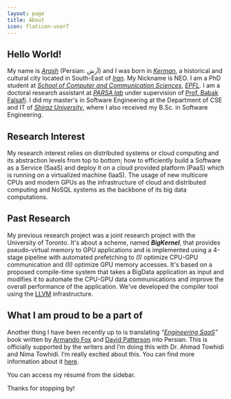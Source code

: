 ```yaml
---
layout: page
title: About
icon: flaticon-user7
---
```


## Hello World!

My name is [*Arash*](https://en.wikipedia.org/wiki/Arash) (Persian: آرش)
and I was born in [*Kerman*](https://en.wikipedia.org/wiki/Kerman),
a historical and cultural city located in South-East of [*Iran*](https://en.wikipedia.org/wiki/Iran).
My Nickname is NEO.
I am a PhD student at [*School of Computer and Communication Sciences*](http://ic.epfl.ch/),
[*EPFL*](http://www.epfl.ch/).
I am a doctoral research assistant at [*PARSA lab*](http://parsa.epfl.ch)
under supervision of [Prof. Babak Falsafi](http://parsa.epfl.ch/~falsafi/).
I did my master's in Software Engineering at the
Department of CSE and IT of [*Shiraz University*](http://en.wikipedia.org/wiki/Shiraz_University),
where I also received my B.Sc. in Software Engineering.

## Research Interest

My research interest relies on distributed systems or cloud computing
and its abstraction levels from top to bottom;
how to efficiently build a Software as a Service (SaaS) and
deploy it on a cloud provided platform (PaaS)
which is running on a virtualized machine (IaaS).
The usage of new multicore CPUs and modern GPUs as the infrastructure of cloud
and distributed computing and
NoSQL systems as the backbone of its big data computations.

## Past Research

My previous research project was a joint research project with the University of Toronto.
It's about a scheme, named ***BigKernel***, that provides pseudo-virtual memory
to GPU applications and is implemented using a 4-stage pipeline
with automated prefetching to
*(I)* optimize CPU-GPU communication and
*(II)* optimize GPU memory accesses.
It's based on a proposed compile-time system that takes a BigData application
as input and modifies it to automate the CPU-GPU data communications and
improve the overall performance of the application.
We've developed the compiler tool using the [LLVM](http://llvm.org/) infrastructure.

## What I am proud to be a part of

Another thing I have been recently up to is translating
*“[Engineering SaaS](http://www.saasbook.info/)”* book written by
[Armando Fox](http://www.eecs.berkeley.edu/Faculty/Homepages/fox.html)
and [David Patterson](http://www.eecs.berkeley.edu/Faculty/Homepages/patterson.html)
into Persian.
This is officially supported by the writers and I’m doing this with
Dr. Ahmad Towhidi and Nima Towhidi.
I’m really excited about this.
You can find more information about it [here](http://www.saasbook.info/translations/ir).

You can access my résumé from the sidebar.

Thanks for stopping by!
